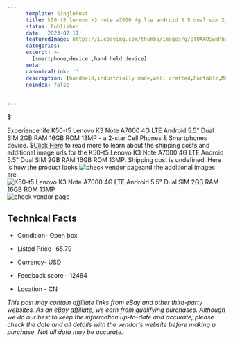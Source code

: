 ```yaml
---
      template: SinglePost
      title: k50 t5 lenovo k3 note a7000 4g lte android 5 5 dual sim 2gb ram 16gb rom 13mp
      status: Published
      date: '2023-02-11'
      featuredImage: https://i.ebayimg.com/thumbs/images/g/pTUAAOSwaRhc09z7/s-l225.jpg
      categories: 
      excerpt: >-
        [smartphone,device ,hand held device]
      meta:
      canonicalLink: ''
      description: [handheld,industrially made,well crafted,Portable,Mobile,Compact,Convenient,Lightweight,Maneuverable,Man-portable,Miniature,Carriable,Hand-held,Light,Holdable,Transportable,Mobile device,Pocket-sized,On-the-go,Wireless,Cordless,Compact size,Convenient size, smartphone,device ,hand held device]
      noindex: false
      
        
---
```

$

Experience life K50-t5 Lenovo K3 Note A7000 4G LTE Android 5.5" Dual SIM 2GB RAM 16GB ROM 13MP - a 2-star Cell Phones & Smartphones device.
$[Click Here](https://www.ebay.com/itm/164038510838?hash=item26317508f6%3Ag%3ApTUAAOSwaRhc09z7&mkevt=1&mkcid=1&mkrid=711-53200-19255-0&campid=%253CePNCampaignId%253E&customid=%253CreferenceId%253E&toolid=10049) to read more to learn about the shipping costs and additional image urls for the K50-t5 Lenovo K3 Note A7000 4G LTE Android 5.5" Dual SIM 2GB RAM 16GB ROM 13MP. Shipping cost is undefined. Here is how the product looks ![check vendor page](https://i.ebayimg.com/thumbs/images/g/pTUAAOSwaRhc09z7/s-l225.jpg)and the additional images are![K50-t5 Lenovo K3 Note A7000 4G LTE Android 5.5" Dual SIM 2GB RAM 16GB ROM 13MP](https://i.ebayimg.com/images/g/pTUAAOSwaRhc09z7/s-l960.jpg)![check vendor page](https://origin-galleryplus.ebayimg.com/ws/web/164038510838_2_0_1/225x225.jpg,https://origin-galleryplus.ebayimg.com/ws/web/164038510838_3_0_1/225x225.jpg,https://origin-galleryplus.ebayimg.com/ws/web/164038510838_4_0_1/225x225.jpg)



 ## Technical Facts 



     
      

 - Condition- Open box 


      

 - Listed Price- 65.79 


      

 - Currency- USD 


      

 - Feedback score - 12484 


      

 - Location - CN 


      
      

 *_This post may contain affiliate links from eBay and other third-party websites. As an eBay affiliate, we earn from qualifying purchases. Although we do our best to keep the information up-to-date and accurate, please check the date and all details with the vendor's website before making a purchase. Not all data may be accurate._*






